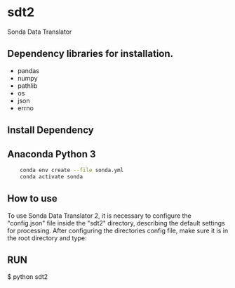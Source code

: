 # sdt2
Sonda Data Translator

## Dependency libraries for installation.

- pandas
- numpy
- pathlib
- os
- json
- errno

## Install Dependency
## Anaconda Python 3
```bash
    conda env create --file sonda.yml
    conda activate sonda
```

## How to use
To use Sonda Data Translator 2, it is necessary to configure the "config.json" file inside the "sdt2" directory, describing the default settings for processing.
After configuring the directories config file, make sure it is in the root directory and type:

## RUN
$ python sdt2